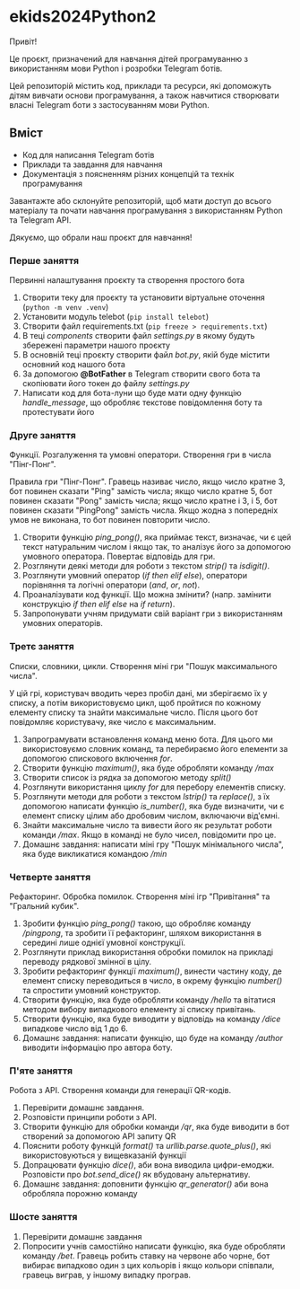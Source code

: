 # ekids2024Python2
Привіт!

Це проєкт, призначений для навчання дітей програмуванню з використанням мови
Python і розробки Telegram ботів.

Цей репозиторій містить код, приклади та ресурси, які допоможуть дітям
вивчати основи програмування, а також навчитися створювати власні Telegram боти
з застосуванням мови Python.

## Вміст
* Код для написання Telegram ботів
* Приклади та завдання для навчання
* Документація з поясненням різних концепцій та технік програмування

Завантажте або склонуйте репозиторій, щоб мати доступ до всього матеріалу
та почати навчання програмування з використанням Python та Telegram API.

Дякуємо, що обрали наш проєкт для навчання!

### Перше заняття
Первинні налаштування проєкту та створення простого бота
1. Створити теку для проєкту та установити віртуальне оточення
(`python -m venv .venv`)
2. Установити модуль telebot (`pip install telebot`)
3. Створити файл requirements.txt (`pip freeze > requirements.txt`)
4. В теці *components* створити файл *settings.py* в якому будуть
збережені параметри нашого проєкту
5. В основній теці проєкту створити файл *bot.py*, якій буде містити основний 
код нашого бота
6. За допомогою **@BotFather** в Telegram створити свого бота та скопіювати
його токен до файлу *settings.py*
7. Написати код для бота-луни що буде мати одну функцію *handle_message*,
що обробляє текстове повідомлення боту та протестувати його

### Друге заняття
Функції. Розгалуження та умовні оператори. Створення гри в числа "Пінг-Понг".

Правила гри "Пінг-Понг". Гравець називає число, якщо число кратне 3,
бот повинен сказати "Ping" замість числа; якщо число кратне 5,
бот повинен сказати "Pong" замість числа; якщо число кратне і 3, і 5,
бот повинен сказати "PingPong" замість числа. Якщо жодна з попередніх
умов не виконана, то бот повинен повторити число.

1. Створити функцію *ping_pong()*, яка приймає текст, визначає, чи
є цей текст натуральним числом і якщо так, то аналізує його за допомогою
умовного оператора. Повертає відповідь для гри.
2. Розглянути деякі методи для роботи з текстом *strip()* та *isdigit()*.
3. Розглянути умовний оператор (*if then elif else*), оператори порівняння
та логічні оператори (*and*, *or*, *not*).
4. Проаналізувати код функції. Що можна змінити? (напр. замінити конструкцію
*if then elif else* на *if return*).
5. Запропонувати учням придумати свій варіант гри з використанням
умовних операторів.

### Третє заняття
Списки, словники, цикли. Створення міні гри "Пошук максимального числа".

У цій грі, користувач вводить через пробіл дані, ми зберігаємо їх у списку,
а потім використовуємо цикл, щоб пройтися по кожному елементу списку та
знайти максимальне число. Після цього бот повідомляє користувачу,
яке число є максимальним.

1. Запрограмувати встановлення команд меню бота. Для цього ми використовуємо
словник команд, та перебираємо його елементи за допомогою
спискового включення *for*.
2. Створити функцію *maximum()*, яка буде обробляти команду */max*
3. Створити список із рядка за допомогою методу *split()*
4. Розглянути використання циклу *for* для перебору елементів списку.
5. Розглянути методи для роботи з текстом *lstrip()* та *replace()*,
з їх допомогою написати функцію *is_number()*, яка буде визначити, чи є елемент
списку цілим або дробовим числом, включаючи від'ємні.
6. Знайти максимальне число та вивести його як результат роботи команди */max*.
Якщо в команді не було чисел, повідомити про це.
7. Домашнє завдання: написати міні гру "Пошук мінімального числа",
яка буде викликатися командою */min*

### Четверте заняття
Рефакторинг. Обробка помилок. Створення міні ігр "Привітання" та "Гральний
кубик".

1. Зробити функцію *ping_pong()* такою, що обробляє команду */pingpong*,
та зробити її рефакторинг, шляхом використання в середині
лише однієї умовної конструкції.
2. Розглянути приклад використання обробки помилок на прикладі переводу
рядкової змінної в цілу.
3. Зробити рефакторинг функції *maximum()*, винести частину коду,
де елемент списку переводиться в число, в окрему функцію *number()*
та спростити умовний конструктор.
4. Створити функцію, яка буде обробляти команду */hello* та вітатися
методом вибору випадкового елементу зі списку привітань.
5. Створити функцію, яка буде виводити у відповідь на команду */dice*
випадкове число від 1 до 6.
6. Домашнє завдання: написати функцію, що буде на команду
*/author* виводити інформацію про автора боту.

### П'яте заняття
Робота з API. Створення команди для генерації QR-кодів.

1. Перевірити домашнє завдання.
2. Розповісти принципи роботи з API.
3. Створити функцію для обробки команди */qr*, яка буде виводити в бот
створений за допомогою API запиту QR
4. Пояснити роботу функцій *format()* та *urllib.parse.quote_plus()*, 
які використовуються у вищевказаній функції
5. Допрацювати функцію *dice()*, аби вона виводила цифри-емоджи.
Розповісти про *bot.send_dice()* як вбудовану альтернативу.
6. Домашнє завдання: доповнити функцію *qr_generator()* аби вона
обробляла порожню команду

### Шосте заняття
1. Перевірити домашнє завдання
2. Попросити учнів самостійно написати функцію, яка буде обробляти команду
*/bet*. Гравець робить ставку на червоне або чорне, бот вибирає випадково
один з цих кольорів і якщо кольори співпали, гравець виграв, у іншому
випадку програв.
